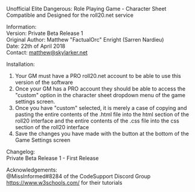 Unofficial Elite Dangerous: Role Playing Game - Character Sheet  
Compatible and Designed for the roll20.net service  


Information:  
Version:          Private Beta Release 1  
Original Author:  Matthew "FactualOrc" Enright (Sarren Nardieu)  
Date:             22th of April 2018  
Contact:          matthew@skylarker.net  



Installation:  
1. Your GM must have a PRO roll20.net account to be able to use this version of the software  
2. Once your GM has a PRO account they should be able to access the "custom" option in the character sheet dropdown menu of the game settings screen.  
3. Once you have "custom" selected, it is merely a case of copying and pasting the entire contents of the .html file into the html section of the roll20 interface and the entire contents of the .css file into the css section of the roll20 interface  
4. Save the changes you have made with the button at the bottom of the Game Settings screen  



Changelog:  
Private Beta Release 1 - First Release  








Acknowledgements:  
@MissInformed#8284 of the CodeSupport Discord Group  
https://www.w3schools.com/ for their tutorials  
